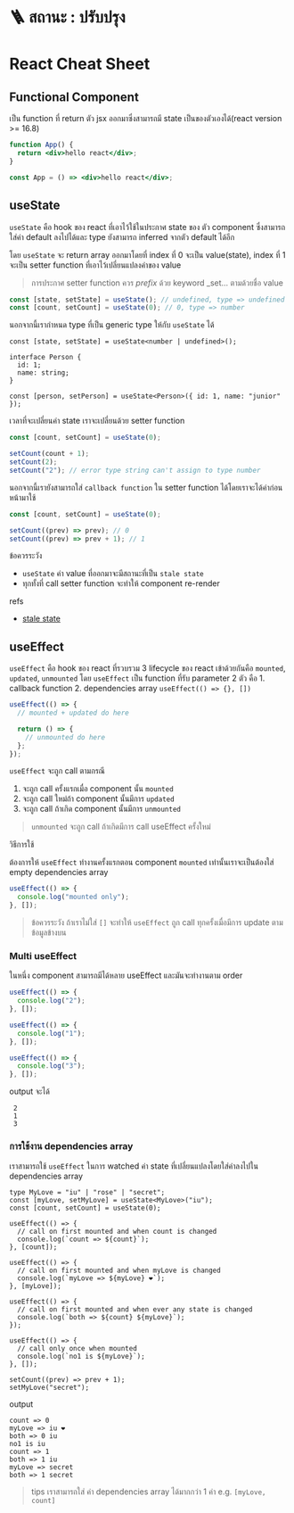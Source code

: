 # 🪜 สถานะ : ปรับปรุง

# React Cheat Sheet

## Functional Component

เป็น function ที่ return ตัว jsx ออกมา​ซึ่งสามารถมี state เป็นของตัวเองได้(react version >= 16.8)

```jsx
function App() {
  return <div>hello react</div>;
}

const App = () => <div>hello react</div>;
```

## useState

`useState` คือ hook ของ react ที่เอาไว้ใช้ในประกาศ state ของ ตัว component ซึ่งสามารถใส่ค่า default ลงไปได้และ type ยังสามารถ inferred จากตัว default ได้อีก

โดย `useState` จะ return array ออกมาโดยที่ index ที่ 0 จะเป็น value(state), index ที่ 1 จะเป็น setter function ที่เอาไว้เปลี่ยนแปลงค่าของ value

> การประกาศ setter function ควร _prefix_ ด้วย keyword \_set... ตามด้วยชื่อ value

```jsx
const [state, setState] = useState(); // undefined, type => undefined
const [count, setCount] = useState(0); // 0, type => number
```

นอกจากนี้เรากำหนด type ที่เป็น generic type ให้กับ `useState` ได้

```tsx
const [state, setState] = useState<number | undefined>();

interface Person {
  id: 1;
  name: string;
}

const [person, setPerson] = useState<Person>({ id: 1, name: "junior" });
```

เวลาที่จะเปลี่ยนค่า state เราจะเปลี่ยนด้วย setter function

```jsx
const [count, setCount] = useState(0);

setCount(count + 1);
setCount(2);
setCount("2"); // error type string can't assign to type number
```

นอกจากนี้เรายังสามารถใส่ `callback function` ใน setter function ได้โดยเราจะได้ค่าก่อนหน้ามาใช้

```jsx
const [count, setCount] = useState(0);

setCount((prev) => prev); // 0
setCount((prev) => prev + 1); // 1
```

ข้อควรระวัง

- `useState` ค่า value ที่ออกมาจะมีสถานะที่เป็น `stale state`
- ทุกทั้งที่ call setter function จะทำให้ component re-render

refs

- [stale state](https://css-tricks.com/dealing-with-stale-props-and-states-in-reacts-functional-components/)

## useEffect

`useEffect` คือ hook ของ react ที่รวบรวม 3 lifecycle ของ react เข้าด้วยกันคือ `mounted`, `updated`, `unmounted` โดย `useEffect` เป็น function ที่รับ parameter 2 ตัว คือ 1. callback function 2. dependencies array `useEffect(() => {}, [])`

```jsx
useEffect(() => {
  // mounted + updated do here

  return () => {
    // unmounted do here
  };
});
```

`useEffect` จะถูก call ตามกรณี

1. จะถูก call ครั้งแรกเมื่อ component นั้น `mounted`
2. จะถูก call ใหม่ถ้า component นั้นมีการ `updated`
3. จะถูก call ถ้าเกิด component นั้นมีการ `unmounted`

> `unmounted` จะถูก call ถ้าเกิดมีการ call useEffect ครั้งใหม่

วิธีการใช้

ต้องการให้ `useEffect` ทำงานครั้งแรกตอน component `mounted` เท่านั้นเราจะเป็นต้องใส่ empty dependencies array

```jsx
useEffect(() => {
  console.log("mounted only");
}, []);
```

> ข้อควรระวัง ถ้าเราไม่ใส่ `[]` จะทำให้ `useEffect` ถูก call ทุกครั้งเมื่อมีการ update ตามข้อมูลข้างบน

### Multi useEffect

ในหนึ่ง component สามารถมีได้หลาย useEffect และมันจะทำงานตาม order

```jsx
useEffect(() => {
  console.log("2");
}, []);

useEffect(() => {
  console.log("1");
}, []);

useEffect(() => {
  console.log("3");
}, []);
```

output จะได้

```log
 2
 1
 3
```

### การใช้งาน dependencies array

เราสามารถใช้ `useEffect` ในการ watched ค่า state ที่เปลี่ยนแปลงโดยใส่ค่าลงไปใน dependencies array

```tsx
type MyLove = "iu" | "rose" | "secret";
const [myLove, setMyLove] = useState<MyLove>("iu");
const [count, setCount] = useState(0);

useEffect(() => {
  // call on first mounted and when count is changed
  console.log(`count => ${count}`);
}, [count]);

useEffect(() => {
  // call on first mounted and when myLove is changed
  console.log(`myLove => ${myLove} ❤️`);
}, [myLove]);

useEffect(() => {
  // call on first mounted and when ever any state is changed
  console.log(`both => ${count} ${myLove}`);
});

useEffect(() => {
  // call only once when mounted
  console.log(`no1 is ${myLove}`);
}, []);

setCount((prev) => prev + 1);
setMyLove("secret");
```

output

```log
count => 0
myLove => iu ❤️
both => 0 iu
no1 is iu
count => 1
both => 1 iu
myLove => secret
both => 1 secret
```

> tips เราสามารถใส่ ค่า dependencies array ได้มากกว่า 1 ค่า e.g. `[myLove, count]`
